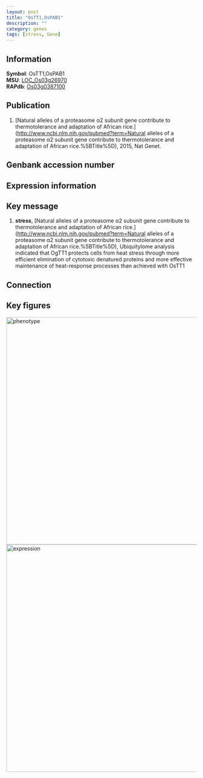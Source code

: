 ```yaml
---
layout: post
title: "OsTT1,OsPAB1"
description: ""
category: genes
tags: [stress, Gene]
---
```


## Information
__Symbol__: OsTT1,OsPAB1  
__MSU__: [LOC_Os03g26970](http://rice.plantbiology.msu.edu/cgi-bin/ORF_infopage.cgi?orf=LOC_Os03g26970)  
__RAPdb__: [Os03g0387100](http://rapdb.dna.affrc.go.jp/viewer/gbrowse_details/irgsp1?name=Os03g0387100)  

## Publication
1. [Natural alleles of a proteasome α2 subunit gene contribute to thermotolerance and adaptation of African rice.](http://www.ncbi.nlm.nih.gov/pubmed?term=Natural alleles of a proteasome α2 subunit gene contribute to thermotolerance and adaptation of African rice.%5BTitle%5D), 2015, Nat Genet.

## Genbank accession number

## Expression information

## Key message
1. __stress__, [Natural alleles of a proteasome α2 subunit gene contribute to thermotolerance and adaptation of African rice.](http://www.ncbi.nlm.nih.gov/pubmed?term=Natural alleles of a proteasome α2 subunit gene contribute to thermotolerance and adaptation of African rice.%5BTitle%5D),  Ubiquitylome analysis indicated that OgTT1 protects cells from heat stress through more efficient elimination of cytotoxic denatured proteins and more effective maintenance of heat-response processes than achieved with OsTT1

## Connection

## Key figures
<img src="http://ricencode.github.io/images/OsTT1.pheno.png" alt="phenotype"  style="width: 600px;"/>

<img src="http://ricencode.github.io/images/OsTT1.exp.png" alt="expression"  style="width: 600px;"/>


